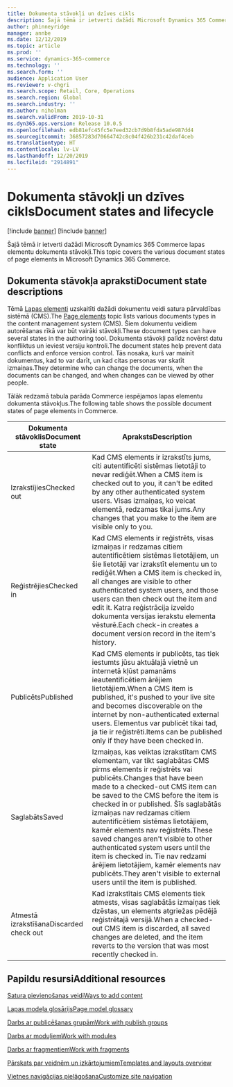 ```yaml
---
title: Dokumenta stāvokļi un dzīves cikls
description: Šajā tēmā ir ietverti dažādi Microsoft Dynamics 365 Commerce lapas elementu dokumenta stāvokļi.
author: phinneyridge
manager: annbe
ms.date: 12/12/2019
ms.topic: article
ms.prod: ''
ms.service: dynamics-365-commerce
ms.technology: ''
ms.search.form: ''
audience: Application User
ms.reviewer: v-chgri
ms.search.scope: Retail, Core, Operations
ms.search.region: Global
ms.search.industry: ''
ms.author: niholman
ms.search.validFrom: 2019-10-31
ms.dyn365.ops.version: Release 10.0.5
ms.openlocfilehash: edb81efc45fc5e7eed32cb7d9b8fda5ade987dd4
ms.sourcegitcommit: 36857283d70664742c8c04f426b231c42daf4ceb
ms.translationtype: HT
ms.contentlocale: lv-LV
ms.lasthandoff: 12/20/2019
ms.locfileid: "2914891"
---
```

# <a name="document-states-and-lifecycle"></a><span data-ttu-id="577b4-103">Dokumenta stāvokļi un dzīves cikls</span><span class="sxs-lookup"><span data-stu-id="577b4-103">Document states and lifecycle</span></span>

[!include [banner](includes/preview-banner.md)]
[!include [banner](includes/banner.md)]

<span data-ttu-id="577b4-104">Šajā tēmā ir ietverti dažādi Microsoft Dynamics 365 Commerce lapas elementu dokumenta stāvokļi.</span><span class="sxs-lookup"><span data-stu-id="577b4-104">This topic covers the various document states of page elements in Microsoft Dynamics 365 Commerce.</span></span>

## <a name="document-state-descriptions"></a><span data-ttu-id="577b4-105">Dokumenta stāvokļa apraksti</span><span class="sxs-lookup"><span data-stu-id="577b4-105">Document state descriptions</span></span>

<span data-ttu-id="577b4-106">Tēmā [Lapas elementi](page-elements-overview.md) uzskaitīti dažādi dokumentu veidi satura pārvaldības sistēmā (CMS).</span><span class="sxs-lookup"><span data-stu-id="577b4-106">The [Page elements](page-elements-overview.md) topic lists various documents types in the content management system (CMS).</span></span> <span data-ttu-id="577b4-107">Šiem dokumentu veidiem autorēšanas rīkā var būt vairāki stāvokļi.</span><span class="sxs-lookup"><span data-stu-id="577b4-107">These document types can have several states in the authoring tool.</span></span> <span data-ttu-id="577b4-108">Dokumenta stāvokļi palīdz novērst datu konfliktus un ieviest versiju kontroli.</span><span class="sxs-lookup"><span data-stu-id="577b4-108">The document states help prevent data conflicts and enforce version control.</span></span> <span data-ttu-id="577b4-109">Tās nosaka, kurš var mainīt dokumentus, kad to var darīt, un kad citas personas var skatīt izmaiņas.</span><span class="sxs-lookup"><span data-stu-id="577b4-109">They determine who can change the documents, when the documents can be changed, and when changes can be viewed by other people.</span></span>

<span data-ttu-id="577b4-110">Tālāk redzamā tabula parāda Commerce iespējamos lapas elementu dokumenta stāvokļus.</span><span class="sxs-lookup"><span data-stu-id="577b4-110">The following table shows the possible document states of page elements in Commerce.</span></span>

| <span data-ttu-id="577b4-111">Dokumenta stāvoklis</span><span class="sxs-lookup"><span data-stu-id="577b4-111">Document state</span></span> | <span data-ttu-id="577b4-112">Apraksts</span><span class="sxs-lookup"><span data-stu-id="577b4-112">Description</span></span> |
|---|---|
| <span data-ttu-id="577b4-113">Izrakstījies</span><span class="sxs-lookup"><span data-stu-id="577b4-113">Checked out</span></span> | <span data-ttu-id="577b4-114">Kad CMS elements ir izrakstīts jums, citi autentificēti sistēmas lietotāji to nevar rediģēt.</span><span class="sxs-lookup"><span data-stu-id="577b4-114">When a CMS item is checked out to you, it can't be edited by any other authenticated system users.</span></span> <span data-ttu-id="577b4-115">Visas izmaiņas, ko veicat elementā, redzamas tikai jums.</span><span class="sxs-lookup"><span data-stu-id="577b4-115">Any changes that you make to the item are visible only to you.</span></span> |
| <span data-ttu-id="577b4-116">Reģistrējies</span><span class="sxs-lookup"><span data-stu-id="577b4-116">Checked in</span></span> | <span data-ttu-id="577b4-117">Kad CMS elements ir reģistrēts, visas izmaiņas ir redzamas citiem autentificētiem sistēmas lietotājiem, un šie lietotāji var izrakstīt elementu un to rediģēt.</span><span class="sxs-lookup"><span data-stu-id="577b4-117">When a CMS item is checked in, all changes are visible to other authenticated system users, and those users can then check out the item and edit it.</span></span> <span data-ttu-id="577b4-118">Katra reģistrācija izveido dokumenta versijas ierakstu elementa vēsturē.</span><span class="sxs-lookup"><span data-stu-id="577b4-118">Each check-in creates a document version record in the item's history.</span></span> |
| <span data-ttu-id="577b4-119">Publicēts</span><span class="sxs-lookup"><span data-stu-id="577b4-119">Published</span></span> | <span data-ttu-id="577b4-120">Kad CMS elements ir publicēts, tas tiek iestumts jūsu aktuālajā vietnē un internetā kļūst pamanāms ieautentificētiem ārējiem lietotājiem.</span><span class="sxs-lookup"><span data-stu-id="577b4-120">When a CMS item is published, it's pushed to your live site and becomes discoverable on the internet by non-authenticated external users.</span></span> <span data-ttu-id="577b4-121">Elementus var publicēt tikai tad, ja tie ir reģistrēti.</span><span class="sxs-lookup"><span data-stu-id="577b4-121">Items can be published only if they have been checked in.</span></span> |
| <span data-ttu-id="577b4-122">Saglabāts</span><span class="sxs-lookup"><span data-stu-id="577b4-122">Saved</span></span> | <span data-ttu-id="577b4-123">Izmaiņas, kas veiktas izrakstītam CMS elementam, var tikt saglabātas CMS pirms elements ir reģistrēts vai publicēts.</span><span class="sxs-lookup"><span data-stu-id="577b4-123">Changes that have been made to a checked-out CMS item can be saved to the CMS before the item is checked in or published.</span></span> <span data-ttu-id="577b4-124">Šīs saglabātās izmaiņas nav redzamas citiem autentificētiem sistēmas lietotājiem, kamēr elements nav reģistrēts.</span><span class="sxs-lookup"><span data-stu-id="577b4-124">These saved changes aren't visible to other authenticated system users until the item is checked in.</span></span> <span data-ttu-id="577b4-125">Tie nav redzami ārējiem lietotājiem, kamēr elements nav publicēts.</span><span class="sxs-lookup"><span data-stu-id="577b4-125">They aren't visible to external users until the item is published.</span></span> |
| <span data-ttu-id="577b4-126">Atmestā izrakstīšana</span><span class="sxs-lookup"><span data-stu-id="577b4-126">Discarded check out</span></span> | <span data-ttu-id="577b4-127">Kad izrakstītais CMS elements tiek atmests, visas saglabātās izmaiņas tiek dzēstas, un elements atgriežas pēdējā reģistrētajā versijā.</span><span class="sxs-lookup"><span data-stu-id="577b4-127">When a checked-out CMS item is discarded, all saved changes are deleted, and the item reverts to the version that was most recently checked in.</span></span> |

## <a name="additional-resources"></a><span data-ttu-id="577b4-128">Papildu resursi</span><span class="sxs-lookup"><span data-stu-id="577b4-128">Additional resources</span></span>

[<span data-ttu-id="577b4-129">Satura pievienošanas veidi</span><span class="sxs-lookup"><span data-stu-id="577b4-129">Ways to add content</span></span>](add-manage-content.md)

[<span data-ttu-id="577b4-130">Lapas modeļa glosārijs</span><span class="sxs-lookup"><span data-stu-id="577b4-130">Page model glossary</span></span>](page-elements-overview.md)

[<span data-ttu-id="577b4-131">Darbs ar publicēšanas grupām</span><span class="sxs-lookup"><span data-stu-id="577b4-131">Work with publish groups</span></span>](publish-groups.md)

[<span data-ttu-id="577b4-132">Darbs ar moduļiem</span><span class="sxs-lookup"><span data-stu-id="577b4-132">Work with modules</span></span>](work-with-modules.md)

[<span data-ttu-id="577b4-133">Darbs ar fragmentiem</span><span class="sxs-lookup"><span data-stu-id="577b4-133">Work with fragments</span></span>](work-with-fragments.md)

[<span data-ttu-id="577b4-134">Pārskats par veidnēm un izkārtojumiem</span><span class="sxs-lookup"><span data-stu-id="577b4-134">Templates and layouts overview</span></span>](templates-layouts-overview.md)

[<span data-ttu-id="577b4-135">Vietnes navigācijas pielāgošana</span><span class="sxs-lookup"><span data-stu-id="577b4-135">Customize site navigation</span></span>](customize-site-navigation.md)
